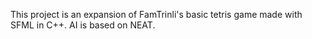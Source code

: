 This project is an expansion of FamTrinli's basic tetris game made with SFML in C++. AI is based on NEAT.
